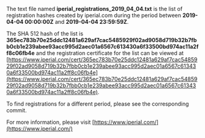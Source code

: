The text file named **iperial_registrations_2019_04_04.txt** is the list of registration hashes created by iperial.com during the period between **2019-04-04 00:00:00Z** and **2019-04-04 23:59:59Z**.

The SHA 512 hash of the list is **365ec783b70e25ddc12481a629af7cac5485929f02ad9058d719b32b7fbb0cb1e239abee93acc995d2aec01a6567c613430a6f33500bd974ac11a2ff8c06fb4e** and the registration certificate for the list can be viewed at [https://www.iperial.com/cert/365ec783b70e25ddc12481a629af7cac5485929f02ad9058d719b32b7fbb0cb1e239abee93acc995d2aec01a6567c613430a6f33500bd974ac11a2ff8c06fb4e](https://www.iperial.com/cert/365ec783b70e25ddc12481a629af7cac5485929f02ad9058d719b32b7fbb0cb1e239abee93acc995d2aec01a6567c613430a6f33500bd974ac11a2ff8c06fb4e).

To find registrations for a different period, please see the corresponding commit.

For more information, please visit [https://www.iperial.com/](https://www.iperial.com/)
